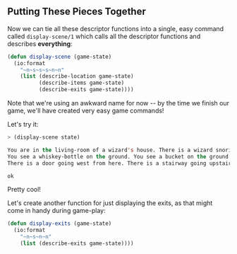 ## Putting These Pieces Together

Now we can tie all these descriptor functions into a single, easy command
called ``display-scene/1`` which calls all the descriptor functions and describes **everything**:

```lisp
(defun display-scene (game-state)
  (io:format
    "~n~s~s~s~n~n"
    (list (describe-location game-state)
          (describe-items game-state)
          (describe-exits game-state))))
```

Note that we're using an awkward name for now -- by the time we finish our game, we'll have created very easy game commands!

Let's try it:

```lisp
> (display-scene state)
```
```lisp
You are in the living-room of a wizard's house. There is a wizard snoring loudly on the couch.
You see a whiskey-bottle on the ground. You see a bucket on the ground.
There is a door going west from here. There is a stairway going upstairs from here.

ok
```

Pretty cool!

Let's create another function for just displaying the exits, as that might come in handy during game-play:

```lisp
(defun display-exits (game-state)
  (io:format
    "~n~s~n~n"
    (list (describe-exits game-state))))
```
